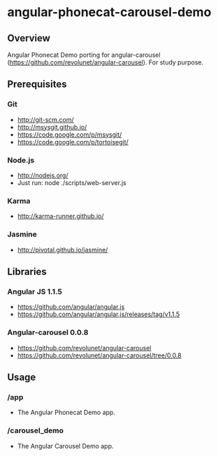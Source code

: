 # angular-phonecat-carousel-demo


## Overview
Angular Phonecat Demo porting for angular-carousel (https://github.com/revolunet/angular-carousel).
For study purpose.


## Prerequisites

### Git
- http://git-scm.com/
- http://msysgit.github.io/
- https://code.google.com/p/msysgit/
- https://code.google.com/p/tortoisegit/

### Node.js
- http://nodejs.org/
- Just run: node ./scripts/web-server.js

### Karma
- http://karma-runner.github.io/

### Jasmine
- http://pivotal.github.io/jasmine/


## Libraries

### Angular JS 1.1.5
- https://github.com/angular/angular.js
- https://github.com/angular/angular.js/releases/tag/v1.1.5

### Angular-carousel 0.0.8
- https://github.com/revolunet/angular-carousel
- https://github.com/revolunet/angular-carousel/tree/0.0.8


## Usage

### /app
- The Angular Phonecat Demo app.

### /carousel_demo
- The Angular Carousel Demo app.
